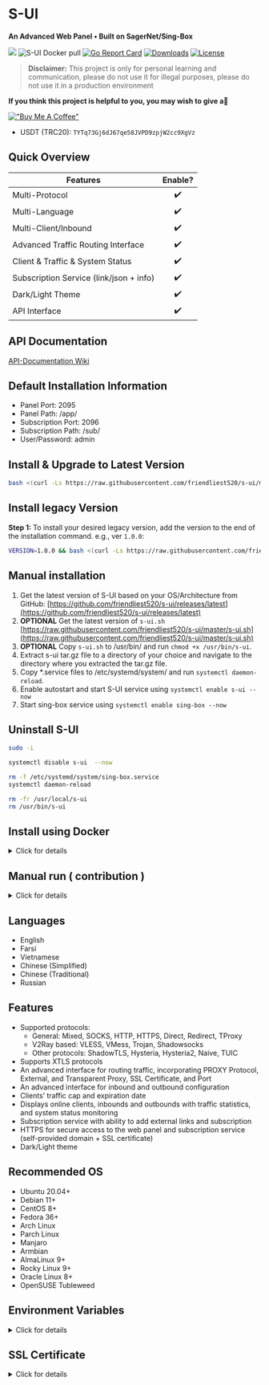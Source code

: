 # S-UI
**An Advanced Web Panel • Built on SagerNet/Sing-Box**

![](https://img.shields.io/github/v/release/alireza0/s-ui.svg)
![S-UI Docker pull](https://img.shields.io/docker/pulls/alireza7/s-ui.svg)
[![Go Report Card](https://goreportcard.com/badge/github.com/alireza0/s-ui)](https://goreportcard.com/report/github.com/alireza0/s-ui)
[![Downloads](https://img.shields.io/github/downloads/alireza0/s-ui/total.svg)](https://img.shields.io/github/downloads/alireza0/s-ui/total.svg)
[![License](https://img.shields.io/badge/license-GPL%20V3-blue.svg?longCache=true)](https://www.gnu.org/licenses/gpl-3.0.en.html)

> **Disclaimer:** This project is only for personal learning and communication, please do not use it for illegal purposes, please do not use it in a production environment

**If you think this project is helpful to you, you may wish to give a**:star2:

[!["Buy Me A Coffee"](https://www.buymeacoffee.com/assets/img/custom_images/orange_img.png)](https://www.buymeacoffee.com/alireza7)

- USDT (TRC20): `TYTq73Gj6dJ67qe58JVPD9zpjW2cc9XgVz`

## Quick Overview
| Features                               |      Enable?       |
| -------------------------------------- | :----------------: |
| Multi-Protocol                         | :heavy_check_mark: |
| Multi-Language                         | :heavy_check_mark: |
| Multi-Client/Inbound                   | :heavy_check_mark: |
| Advanced Traffic Routing Interface     | :heavy_check_mark: |
| Client & Traffic & System Status       | :heavy_check_mark: |
| Subscription Service (link/json + info)| :heavy_check_mark: |
| Dark/Light Theme                       | :heavy_check_mark: |
| API Interface                          | :heavy_check_mark: |

## API Documentation

[API-Documentation Wiki](https://github.com/alireza0/s-ui/wiki/API-Documentation)

## Default Installation Information
- Panel Port: 2095
- Panel Path: /app/
- Subscription Port: 2096
- Subscription Path: /sub/
- User/Password: admin

## Install & Upgrade to Latest Version

```sh
bash <(curl -Ls https://raw.githubusercontent.com/friendliest520/s-ui/master/install.sh)
```

## Install legacy Version

**Step 1:** To install your desired legacy version, add the version to the end of the installation command. e.g., ver `1.0.0`:

```sh
VERSION=1.0.0 && bash <(curl -Ls https://raw.githubusercontent.com/friendliest520/s-ui/$VERSION/install.sh) $VERSION
```

## Manual installation

1. Get the latest version of S-UI based on your OS/Architecture from GitHub: [https://github.com/friendliest520/s-ui/releases/latest](https://github.com/friendliest520/s-ui/releases/latest)
2. **OPTIONAL** Get the latest version of `s-ui.sh` [https://raw.githubusercontent.com/friendliest520/s-ui/master/s-ui.sh](https://raw.githubusercontent.com/friendliest520/s-ui/master/s-ui.sh)
3. **OPTIONAL** Copy `s-ui.sh` to /usr/bin/ and run `chmod +x /usr/bin/s-ui`.
4. Extract s-ui tar.gz file to a directory of your choice and navigate to the directory where you extracted the tar.gz file.
5. Copy *.service files to /etc/systemd/system/ and run `systemctl daemon-reload`.
6. Enable autostart and start S-UI service using `systemctl enable s-ui --now`
7. Start sing-box service using `systemctl enable sing-box --now`

## Uninstall S-UI

```sh
sudo -i

systemctl disable s-ui  --now

rm -f /etc/systemd/system/sing-box.service
systemctl daemon-reload

rm -fr /usr/local/s-ui
rm /usr/bin/s-ui
```

## Install using Docker

<details>
   <summary>Click for details</summary>

### Usage

**Step 1:** Install Docker

```shell
curl -fsSL https://get.docker.com | sh
```

**Step 2:** Install S-UI

> Docker compose method

```shell
mkdir s-ui && cd s-ui
wget -q https://raw.githubusercontent.com/friendliest520/s-ui/master/docker-compose.yml
docker compose up -d
```

> Use docker

```shell
mkdir s-ui && cd s-ui
docker run -itd \
    -p 2095:2095 -p 2096:2096 -p 443:443 -p 80:80 \
    -v $PWD/db/:/usr/local/s-ui/db/ \
    -v $PWD/cert/:/root/cert/ \
    --name s-ui --restart=unless-stopped \
    alireza7/s-ui:latest
```

> Build your own image

```shell
git clone https://github.com/alireza0/s-ui
git submodule update --init --recursive
docker build -t s-ui .
```

</details>

## Manual run ( contribution )

<details>
   <summary>Click for details</summary>

### Build and run whole project
```shell
./runSUI.sh
```

### Clone the repository
```shell
# clone repository
git clone https://github.com/alireza0/s-ui
# clone submodules
git submodule update --init --recursive
```


### - Frontend

Visit [s-ui-frontend](https://github.com/friendliest520/s-ui-frontend) for frontend code

### - Backend
> Please build frontend once before!

To build backend:
```shell
# remove old frontend compiled files
rm -fr web/html/*
# apply new frontend compiled files
cp -R frontend/dist/ web/html/
# build
go build -o sui main.go
```

To run backend (from root folder of repository):
```shell
./sui
```

</details>

## Languages

- English
- Farsi
- Vietnamese
- Chinese (Simplified)
- Chinese (Traditional)
- Russian

## Features

- Supported protocols:
  - General:  Mixed, SOCKS, HTTP, HTTPS, Direct, Redirect, TProxy
  - V2Ray based: VLESS, VMess, Trojan, Shadowsocks
  - Other protocols: ShadowTLS, Hysteria, Hysteria2, Naive, TUIC
- Supports XTLS protocols
- An advanced interface for routing traffic, incorporating PROXY Protocol, External, and Transparent Proxy, SSL Certificate, and Port
- An advanced interface for inbound and outbound configuration
- Clients’ traffic cap and expiration date
- Displays online clients, inbounds and outbounds with traffic statistics, and system status monitoring
- Subscription service with ability to add external links and subscription
- HTTPS for secure access to the web panel and subscription service (self-provided domain + SSL certificate)
- Dark/Light theme

## Recommended OS

- Ubuntu 20.04+
- Debian 11+
- CentOS 8+
- Fedora 36+
- Arch Linux
- Parch Linux
- Manjaro
- Armbian
- AlmaLinux 9+
- Rocky Linux 9+
- Oracle Linux 8+
- OpenSUSE Tubleweed

## Environment Variables

<details>
  <summary>Click for details</summary>

### Usage

| Variable       |                      Type                      | Default       |
| -------------- | :--------------------------------------------: | :------------ |
| SUI_LOG_LEVEL  | `"debug"` \| `"info"` \| `"warn"` \| `"error"` | `"info"`      |
| SUI_DEBUG      |                   `boolean`                    | `false`       |
| SUI_BIN_FOLDER |                    `string`                    | `"bin"`       |
| SUI_DB_FOLDER  |                    `string`                    | `"db"`        |
| SINGBOX_API    |                    `string`                    | -             |

</details>

## SSL Certificate

<details>
  <summary>Click for details</summary>

### Certbot

```bash
snap install core; snap refresh core
snap install --classic certbot
ln -s /snap/bin/certbot /usr/bin/certbot

certbot certonly --standalone --register-unsafely-without-email --non-interactive --agree-tos -d <Your Domain Name>
```

</details>


